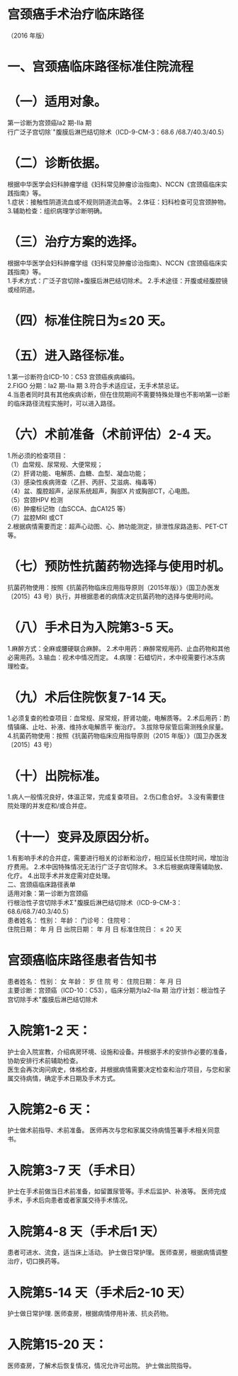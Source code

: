 # 宫颈癌手术治疗临床路径  
（2016 年版）  
# 一、宫颈癌临床路径标准住院流程  
# （一）适用对象。  
第一诊断为宫颈癌Ⅰa2 期-Ⅱa 期  
行广泛子宫切除$^{\cdot+}$腹膜后淋巴结切除术（ICD-9-CM-3：68.6 /68.7/40.3/40.5）  
# （二）诊断依据。  
根据中华医学会妇科肿瘤学组《妇科常见肿瘤诊治指南》、NCCN《宫颈癌临床实践指南》等。  
1.症状：接触性阴道流血或不规则阴道流血等。  2.体征：妇科检查可见宫颈肿物。  3.辅助检查：组织病理学诊断明确。  
# （三）治疗方案的选择。  
根据中华医学会妇科肿瘤学组《妇科常见肿瘤诊治指南》、NCCN《宫颈癌临床实践指南》等。  
1.手术方式：广泛子宫切除$+$腹膜后淋巴结切除术。 2.手术途径：开腹或经腹腔镜或经阴道。  
# （四）标准住院日为$\leqslant\!20$ 天。  
# （五）进入路径标准。  
1.第一诊断符合ICD-10：C53 宫颈癌疾病编码。  
2.FIGO 分期：Ⅰa2 期-Ⅱa 期 3.符合手术适应证，无手术禁忌证。  
4.当患者同时具有其他疾病诊断，但在住院期间不需要特殊处理也不影响第一诊断的临床路径流程实施时，可以进入路径。  
# （六）术前准备（术前评估）2-4 天。  
1.所必须的检查项目：  
（1）血常规、尿常规、大便常规；  
（2）肝肾功能、电解质、血糖、血型、凝血功能；  
（3）感染性疾病筛查（乙肝、丙肝、艾滋病、梅毒等）  
（4）盆、腹腔超声，泌尿系统超声，胸部X 片或胸部CT，心电图。  
（5）宫颈HPV 检测  
（6）肿瘤标记物（血SCCA、血CA125 等）  
（7）盆腔MRI 或CT  
2.根据病情需要而定：超声心动图、心、肺功能测定，排泄性尿路造影、PET-CT 等。  
# （七）预防性抗菌药物选择与使用时机。  
抗菌药物使用：按照《抗菌药物临床应用指导原则（2015年版）》（国卫办医发〔2015〕43 号）执行，并根据患者的病情决定抗菌药物的选择与使用时间。  
# （八）手术日为入院第3-5 天。  
1.麻醉方式：全麻或腰硬联合麻醉。 2.术中用药：麻醉常规用药、止血药物和其他必需用药。3.输血：视术中情况而定。 4.病理：石蜡切片，术中视需要行冰冻病理检查。  
# （九）术后住院恢复7-14 天。  
1.必须复查的检查项目：血常规、尿常规，肝肾功能，电解质等。 2.术后用药：酌情镇痛、止吐、补液、维持水电解质平 衡治疗。 3.拔除导尿管后需测残余尿量。 4.抗菌药物使用：按照《抗菌药物临床应用指导原则（2015 年版）》（国卫办医发〔2015〕43 号）  
# （十）出院标准。  
1.病人一般情况良好，体温正常，完成复查项目。 2.伤口愈合好。 3.没有需要住院处理的并发症和/或合并症。  
# （十一）变异及原因分析。  
1.有影响手术的合并症，需要进行相关的诊断和治疗，相应延长住院时间，增加治疗费用。 2.术中因特殊情况无法行广泛子宫切除术。 3.术后根据病理需辅助放、化疗。 4.出现手术并发症需对症处理。  
二、宫颈癌临床路径表单  
适用对象：第一诊断为宫颈癌  
行根治性子宫切除手术$\mathrm{\Sigma^{+}}$腹膜后淋巴结切除术（ICD-9-CM-3：68.6/68.7/40.3/40.5）  
患者姓名：           性别：    年龄：    门诊号：       住院号：  
住院日期：   年  月  日    出院日期：   年  月   日     标准住院日：${\leqslant}20$ 天  
# 宫颈癌临床路径患者告知书  
患者姓名：              性别：  女     年龄：       岁  住 院 号：              住院日期：      年    月    日  
主要诊断：宫颈癌（ICD-10：C53），临床分期为Ia2-IIa 期 治疗计划：根治性子宫切除手术$^+$腹膜后淋巴结切除术  
# 入院第1-2 天：  
护士会入院宣教，介绍病房环境、设施和设备。并根据手术的安排作必要的准备，协助安排行术前辅助检查。  
医生会再次询问病史，体格检查，并根据病情需要决定检查和治疗项目，与您和家属交待病情，确定手术日期及手术方式。  
# 入院第2-6 天：  
护士做术前指导、术前准备。 医师再次与您和家属交待病情签署手术相关同意书。  
# 入院第3-7 天（手术日）  
护士在手术前做当日术前准备，如留置尿管等。手术后监护、补液等。 医师完成手术，手术后向患者或者家属交待手术情况。  
# 入院第4-8 天（手术后1 天）  
患者可进水、流食，适当床上活动。 护士做日常护理。 医师查房，根据病情调整治疗，切口换药等。  
# 入院第5-14 天（手术后2-10 天）  
护士做日常护理.  医师查房，根据病情停用补液、抗炎药物。  
# 入院第15-20 天：  
医师查房，了解术后恢复情况，情况允许可出院。 护士做出院指导。  
